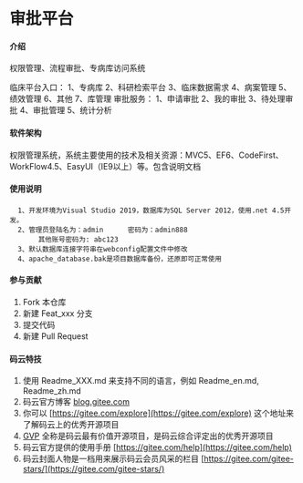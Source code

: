 # 审批平台

#### 介绍

权限管理、流程审批、专病库访问系统

临床平台入口：
	1、专病库
	2、科研检索平台
	3、临床数据需求
	4、病案管理
	5、绩效管理
	6、其他
	7、库管理
审批服务：
	1、申请审批
      	2、我的审批
	3、待处理审批
      	4、审批管理
      	5、统计分析

#### 软件架构
权限管理系统，系统主要使用的技术及相关资源：MVC5、EF6、CodeFirst、WorkFlow4.5、EasyUI（IE9以上）等。包含说明文档



#### 使用说明

      1、开发环境为Visual Studio 2019，数据库为SQL Server 2012，使用.net 4.5开发。
      2、管理员登陆名为：admin      密码为：admin888
           其他账号密码为: abc123
      3、默认数据库连接字符串在webconfig配置文件中修改
      4、apache_database.bak是项目数据库备份，还原即可正常使用

#### 参与贡献

1.  Fork 本仓库
2.  新建 Feat_xxx 分支
3.  提交代码
4.  新建 Pull Request


#### 码云特技

1.  使用 Readme\_XXX.md 来支持不同的语言，例如 Readme\_en.md, Readme\_zh.md
2.  码云官方博客 [blog.gitee.com](https://blog.gitee.com)
3.  你可以 [https://gitee.com/explore](https://gitee.com/explore) 这个地址来了解码云上的优秀开源项目
4.  [GVP](https://gitee.com/gvp) 全称是码云最有价值开源项目，是码云综合评定出的优秀开源项目
5.  码云官方提供的使用手册 [https://gitee.com/help](https://gitee.com/help)
6.  码云封面人物是一档用来展示码云会员风采的栏目 [https://gitee.com/gitee-stars/](https://gitee.com/gitee-stars/)
